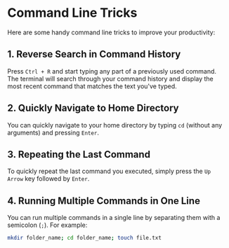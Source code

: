 # Command Line Tricks

Here are some handy command line tricks to improve your productivity:

## 1. Reverse Search in Command History

Press `Ctrl + R` and start typing any part of a previously used command. The terminal will search through your command history and display the most recent command that matches the text you've typed.

## 2. Quickly Navigate to Home Directory

You can quickly navigate to your home directory by typing `cd` (without any arguments) and pressing `Enter`.

## 3. Repeating the Last Command

To quickly repeat the last command you executed, simply press the `Up Arrow` key followed by `Enter`.

## 4. Running Multiple Commands in One Line

You can run multiple commands in a single line by separating them with a semicolon (`;`). For example:

```bash
mkdir folder_name; cd folder_name; touch file.txt
```